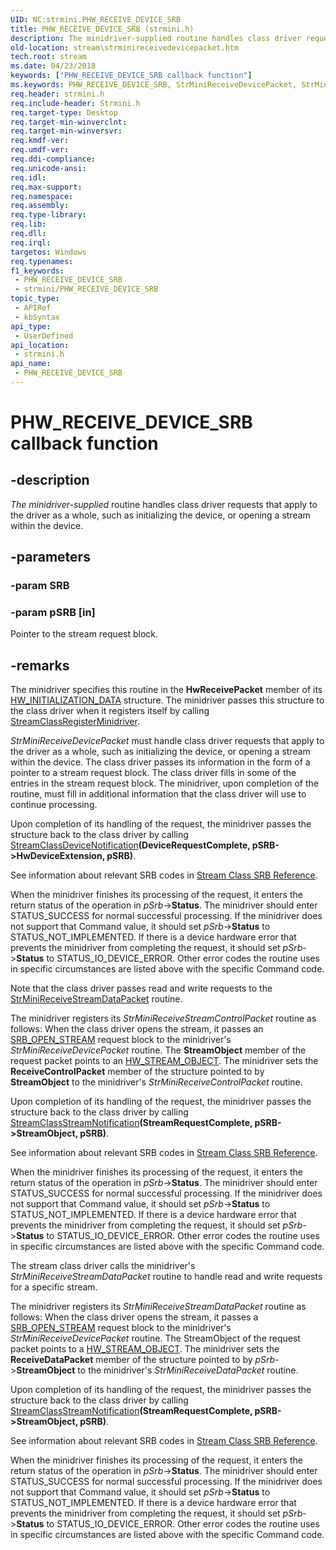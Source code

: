 ```yaml
---
UID: NC:strmini.PHW_RECEIVE_DEVICE_SRB
title: PHW_RECEIVE_DEVICE_SRB (strmini.h)
description: The minidriver-supplied routine handles class driver requests that apply to the driver as a whole, such as initializing the device, or opening a stream within the device.
old-location: stream\strminireceivedevicepacket.htm
tech.root: stream
ms.date: 04/23/2018
keywords: ["PHW_RECEIVE_DEVICE_SRB callback function"]
ms.keywords: PHW_RECEIVE_DEVICE_SRB, StrMiniReceiveDevicePacket, StrMiniReceiveDevicePacket routine [Streaming Media Devices], stream.strminireceivedevicepacket, strmini-routines_5c9f03d0-a2b0-4078-8ef8-d84cf150355c.xml, strmini/StrMiniReceiveDevicePacket
req.header: strmini.h
req.include-header: Strmini.h
req.target-type: Desktop
req.target-min-winverclnt: 
req.target-min-winversvr: 
req.kmdf-ver: 
req.umdf-ver: 
req.ddi-compliance: 
req.unicode-ansi: 
req.idl: 
req.max-support: 
req.namespace: 
req.assembly: 
req.type-library: 
req.lib: 
req.dll: 
req.irql: 
targetos: Windows
req.typenames: 
f1_keywords:
 - PHW_RECEIVE_DEVICE_SRB
 - strmini/PHW_RECEIVE_DEVICE_SRB
topic_type:
 - APIRef
 - kbSyntax
api_type:
 - UserDefined
api_location:
 - strmini.h
api_name:
 - PHW_RECEIVE_DEVICE_SRB
---
```


# PHW_RECEIVE_DEVICE_SRB callback function


## -description

<i>The minidriver-supplied </i> routine handles class driver requests that apply to the driver as a whole, such as initializing the device, or opening a stream within the device.

## -parameters

### -param SRB

### -param pSRB [in]

Pointer to the stream request block.

## -remarks

The minidriver specifies this routine in the <b>HwReceivePacket</b> member of its <a href="/windows-hardware/drivers/ddi/strmini/ns-strmini-_hw_initialization_data">HW_INITIALIZATION_DATA</a> structure. The minidriver passes this structure to the class driver when it registers itself by calling <a href="/windows-hardware/drivers/ddi/strmini/nf-strmini-streamclassregisteradapter">StreamClassRegisterMinidriver</a>.

<i>StrMiniReceiveDevicePacket</i> must handle class driver requests that apply to the driver as a whole, such as initializing the device, or opening a stream within the device. The class driver passes its information in the form of a pointer to a stream request block. The class driver fills in some of the entries in the stream request block. The minidriver, upon completion of the routine, must fill in additional information that the class driver will use to continue processing. 

Upon completion of its handling of the request, the minidriver passes the structure back to the class driver by calling <a href="/windows-hardware/drivers/ddi/strmini/nf-strmini-streamclassdevicenotification">StreamClassDeviceNotification</a><b>(DeviceRequestComplete, pSRB->HwDeviceExtension, pSRB)</b>. 

See information about relevant SRB codes in <a href="/windows-hardware/drivers/stream/stream-class-srb-reference">Stream Class SRB Reference</a>.

When the minidriver finishes its processing of the request, it enters the return status of the operation in <i>pSrb</i>-><b>Status</b>. The minidriver should enter STATUS_SUCCESS for normal successful processing. If the minidriver does not support that Command value, it should set <i>pSrb</i>-><b>Status</b> to STATUS_NOT_IMPLEMENTED. If there is a device hardware error that prevents the minidriver from completing the request, it should set <i>pSrb</i>-><b>Status</b> to STATUS_IO_DEVICE_ERROR. Other error codes the routine uses in specific circumstances are listed above with the specific Command code.

Note that the class driver passes read and write requests to the <a href="/windows-hardware/drivers/ddi/strmini/nc-strmini-phw_receive_device_srb">StrMiniReceiveStreamDataPacket</a> routine.

The minidriver registers its <i>StrMiniReceiveStreamControlPacket</i> routine as follows: When the class driver opens the stream, it passes an <a href="/windows-hardware/drivers/stream/srb-open-stream">SRB_OPEN_STREAM</a> request block to the minidriver's <i>StrMiniReceiveDevicePacket</i> routine. The <b>StreamObject</b> member of the request packet points to an <a href="/windows-hardware/drivers/ddi/strmini/ns-strmini-_hw_stream_object">HW_STREAM_OBJECT</a>. The minidriver sets the <b>ReceiveControlPacket</b> member of the structure pointed to by <b>StreamObject</b> to the minidriver's <i>StrMiniReceiveControlPacket</i> routine. 

Upon completion of its handling of the request, the minidriver passes the structure back to the class driver by calling <a href="/windows-hardware/drivers/ddi/strmini/nf-strmini-streamclassstreamnotification">StreamClassStreamNotification</a><b>(StreamRequestComplete, pSRB->StreamObject, pSRB)</b>. 

See information about relevant SRB codes in <a href="/windows-hardware/drivers/stream/stream-class-srb-reference">Stream Class SRB Reference</a>.

When the minidriver finishes its processing of the request, it enters the return status of the operation in <i>pSrb</i>-><b>Status</b>. The minidriver should enter STATUS_SUCCESS for normal successful processing. If the minidriver does not support that Command value, it should set <i>pSrb</i>-><b>Status</b> to STATUS_NOT_IMPLEMENTED. If there is a device hardware error that prevents the minidriver from completing the request, it should set <i>pSrb</i>-><b>Status</b> to STATUS_IO_DEVICE_ERROR. Other error codes the routine uses in specific circumstances are listed above with the specific Command code.

The stream class driver calls the minidriver's <i>StrMiniReceiveStreamDataPacket</i> routine to handle read and write requests for a specific stream.

The minidriver registers its <i>StrMiniReceiveStreamDataPacket</i> routine as follows: When the class driver opens the stream, it passes a <a href="/windows-hardware/drivers/stream/srb-open-stream">SRB_OPEN_STREAM</a> request block to the minidriver's <i>StrMiniReceiveDevicePacket</i> routine. The StreamObject of the request packet points to a <a href="/windows-hardware/drivers/ddi/strmini/ns-strmini-_hw_stream_object">HW_STREAM_OBJECT</a>. The minidriver sets the <b>ReceiveDataPacket</b> member of the structure pointed to by <i>pSrb</i>-><b>StreamObject</b> to the minidriver's <i>StrMiniReceiveDataPacket</i> routine. 

Upon completion of its handling of the request, the minidriver passes the structure back to the class driver by calling <a href="/windows-hardware/drivers/ddi/strmini/nf-strmini-streamclassstreamnotification">StreamClassStreamNotification</a><b>(StreamRequestComplete, pSRB->StreamObject, pSRB)</b>. 

See information about relevant SRB codes in <a href="/windows-hardware/drivers/stream/stream-class-srb-reference">Stream Class SRB Reference</a>.

When the minidriver finishes its processing of the request, it enters the return status of the operation in <i>pSrb</i>-><b>Status</b>. The minidriver should enter STATUS_SUCCESS for normal successful processing. If the minidriver does not support that Command value, it should set <i>pSrb</i>-><b>Status</b> to STATUS_NOT_IMPLEMENTED. If there is a device hardware error that prevents the minidriver from completing the request, it should set <i>pSrb</i>-><b>Status</b> to STATUS_IO_DEVICE_ERROR. Other error codes the routine uses in specific circumstances are listed above with the specific Command code.

